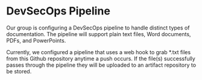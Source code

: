 # DevSecOps Pipeline

Our group is configuring a DevSecOps pipeline to handle distinct types of documentation. 
The pipeline will support plain text files, Word documents, PDFs, and PowerPoints. 
 
Currently, we configured a pipeline that uses a web hook to grab *.txt files from this Github repository anytime a push occurs. If the file(s) successfully passes through the pipeline they will be uploaded to an artifact repository to be stored.
